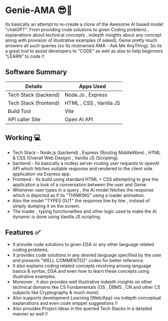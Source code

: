 
# Genie-AMA 😎🤖

Its basically an attempt to re-create a clone of the Awesome 
AI based model "chatGPT". From providing code solutions to 
given Coding problems , explanations about technical concepts , 
indepth insights about any concept along with provision of
 illustrative examples (if asked), Genie pretty much answers 
 all such queries (so its nicknamed AMA - Ask Me AnyThing). 
 So its a great tool to assist developers to "CODE" as well 
 as also to help beginners "LEARN" to code !!

## Software Summary

| Details             | Apps Used                                                               |
| ----------------- | ------------------------------------------------------------------ |
| Tech Stack (backend) | Node.Js , Express |
| Tech Stack (frontend) |HTML , CSS , Vanilla JS|
| Build Tool | Vite |
| API caller Site| Open AI API|


## Working 💻

- Tech Stack - Node.js (backend) , Express (Routing MiddleWare) , HTML & CSS (Overall Web Design) , Vanilla JS (Scripting).
- backend - Its basically a nodejs server routing user requests to openAI API which fetches suitable response and rendered to the client side application via Express app. 
- Frontend - Its build using standard HTML + CSS attempting to give the application a look of a conversation between the user and Genie.
- Whenever user types in a query , the AI model fetches the response which is depicted as if its "THINKING" using a loader animation.
- Also the model "TYPES OUT" the response line by line , instead of simply dumping it on the screen.
- The loader , typing functionalities and other logic used to make the AI dynamic is done using Vanilla JS scripting.
## Features ✅
- It provide code solutions to given DSA or any other language related coding problems. 
- It provides code solutions in any desired language specified by the user and presents "WELL COMMENTED" codes for better reference. 
- It also explains coding related concepts revolving aroung language basics & syntax, DSA and even how to learn these concepts using illustrative examples.
- Moreover , it also provides well illustrative indepth insights on other technical domains like CS Fundamentals (OS , DBMS , CN and other CS subjects like Cryptography & much more).
- Also supports development Learning (Web/App) via indepth conceptual explanations and even code snippet suggestions !!
- Also provides Project Ideas in the queried Tech Stacks in a detailed manner as well !!
